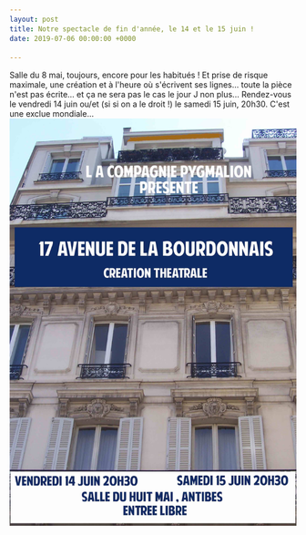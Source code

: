 ```yaml
---
layout: post
title: Notre spectacle de fin d'année, le 14 et le 15 juin !
date: 2019-07-06 00:00:00 +0000

---
```

Salle du 8 mai, toujours, encore pour les habitués ! Et prise de risque maximale, une création et à l'heure où s'écrivent ses lignes... toute la pièce n'est pas écrite... et ça ne sera pas le cas le jour J non plus... Rendez-vous le vendredi 14 juin ou/et (si si on a le droit !) le samedi 15 juin, 20h30. C'est une exclue mondiale... 
![](/images/2019/affiche_2019_medium.jpg)